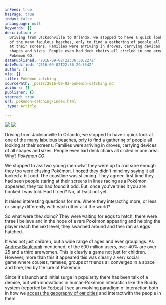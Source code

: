 ```yaml
---
inFeed: true
hasPage: true
inNav: false
inLanguage: null
keywords: []
description: >-
  Driving from Jacksonville to Orlando, we stopped to have a quick look at one
  of the many fabulous beaches, only to find a gathering of people all looking
  at their screens. Families were arriving in droves, carrying devices of all
  shapes and sizes. People even had deck chairs all circled in one area. Why?
  Pokémon GO.
datePublished: '2016-09-02T22:36:30.227Z'
dateModified: '2016-09-02T22:36:29.554Z'
author: []
via: {}
title: Pokémon catching
sourcePath: _posts/2016-09-02-pokemon-catching.md
authors: []
publisher: {}
starred: true
url: pokemon-catching/index.html
_type: Article

---
```

![](https://the-grid-user-content.s3-us-west-2.amazonaws.com/8f5cf5c5-4cd9-4fff-9690-e26a3cf683e6.jpg)
![](https://the-grid-user-content.s3-us-west-2.amazonaws.com/cffa15ef-89ac-4dcb-afe4-194fe32fd42c.jpg)

Driving from Jacksonville to Orlando, we stopped to have a quick look at one of the many fabulous beaches, only to find a gathering of people all looking at their screens. Families were arriving in droves, carrying devices of all shapes and sizes. People even had deck chairs all circled in one area. Why? _[Pokémon GO][0]**.**_

We stopped to ask two young men what they were up to and sure enough they too were chasing Pokémon. I hoped they didn't mind my saying it all looked a bit odd. The coastline was stunning. They agreed first time they had seen people staring at their screens in lines racing as a Pokémon appeared, they too had found it odd. But, once you've tried it you are hooked I was told. Had I tried? No, at least not yet.

It raised interesting questions for me. Where they interacting more, or less or simply differently with each other and the world?

So what were they doing? They were waiting for eggs to hatch, there were three I believe and in the hope of a rare Pokémon appearing and helping the player reach the next level, they swarmed around and then ran as eggs hatched.

It was not just children, but a wide range of ages and even groupings. As [Andrew Baulcomb][1] mentioned, of the 600 million users, over 40% are over 25 and a third are women. This is clearly a game not just for children. However, more than this it appeared this was clearly a very social game;where couples, families, groups of friends all converged in a space and time, led by the lure of Pokémon.

Since it's launch and initial surge in popularity there has been talk of a demise, but with innovations in human-Pokémon interaction like the Buddy system (reported by [Forbes][2]) I see an evolving paradigm of interaction both in how we [access the geography of our cities][3] and interact with the people in them.

[0]: http://www.pokemongo.com/
[1]: http://www.degroote.mcmaster.ca/articles/pokemon-go/
[2]: http://www.forbes.com/sites/insertcoin/2016/09/01/pokemon-gos-upcoming-buddy-system-is-the-best-thing-that-could-happen-to-the-game/#241f030e2166
[3]: http://fusion.net/story/328205/pokemon-go-pokestops-ingress-portals/